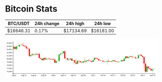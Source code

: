 # Bitcoin Stats

BTC/USDT|24h change|24h high|24h low|
|---|---|---|---|
|$16646.31|0.17%|$17134.69|$16181.00|

<img src="./chart.svg">
